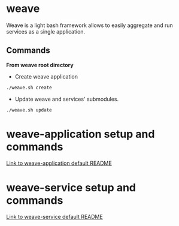 # weave

Weave is a light bash framework allows to easily aggregate and run services as a single application.

## Commands

**From weave root directory**

- Create weave application
```bash
./weave.sh create
```

- Update weave and services' submodules.
```bash
./weave.sh update
```

# weave-application setup and commands
[Link to weave-application default README](./default-app/README.md)

# weave-service setup and commands
[Link to weave-service default README](./default-service/README.md)